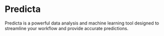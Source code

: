 # Predicta
Predicta is a powerful data analysis and machine learning tool designed to streamline your workflow and provide accurate predictions.
